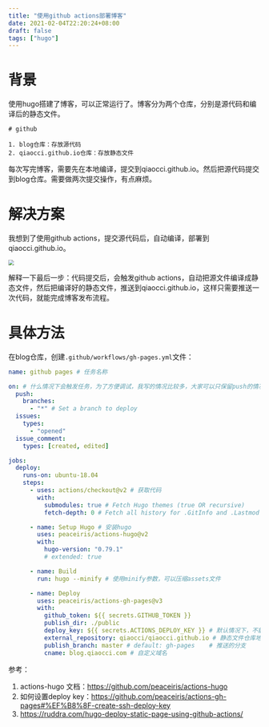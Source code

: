 ```yaml
---
title: "使用github actions部署博客"
date: 2021-02-04T22:20:24+08:00
draft: false
tags: ["hugo"]
---
```




# 背景

使用hugo搭建了博客，可以正常运行了。博客分为两个仓库，分别是源代码和编译后的静态文件。

```
# github

1. blog仓库：存放源代码
2. qiaocci.github.io仓库：存放静态文件
```

每次写完博客，需要先在本地编译，提交到qiaocci.github.io。然后把源代码提交到blog仓库。需要做两次提交操作，有点麻烦。



# 解决方案

我想到了使用github actions，提交源代码后，自动编译，部署到qiaocci.github.io。

<img src="https://cdn.jsdelivr.net/gh/qiaocci/img-repo@master/20210204223245.png" style="zoom: 67%;" />



解释一下最后一步：代码提交后，会触发github actions，自动把源文件编译成静态文件，然后把编译好的静态文件，推送到qiaocci.github.io，这样只需要推送一次代码，就能完成博客发布流程。



# 具体方法

在blog仓库，创建`.github/workflows/gh-pages.yml`文件：

```yaml
name: github pages # 任务名称

on: # 什么情况下会触发任务，为了方便调试，我写的情况比较多，大家可以只保留push的情况。
  push:
    branches:
      - "*" # Set a branch to deploy
  issues:
    types:
      - "opened"
  issue_comment:
    types: [created, edited]

jobs:
  deploy:
    runs-on: ubuntu-18.04
    steps:
      - uses: actions/checkout@v2 # 获取代码
        with:
          submodules: true # Fetch Hugo themes (true OR recursive)
          fetch-depth: 0 # Fetch all history for .GitInfo and .Lastmod

      - name: Setup Hugo # 安装hugo
        uses: peaceiris/actions-hugo@v2
        with:
          hugo-version: "0.79.1"
          # extended: true

      - name: Build
        run: hugo --minify # 使用minify参数，可以压缩assets文件

      - name: Deploy
        uses: peaceiris/actions-gh-pages@v3
        with:
          github_token: ${{ secrets.GITHUB_TOKEN }}
          publish_dir: ./public
          deploy_key: ${{ secrets.ACTIONS_DEPLOY_KEY }} # 默认情况下，不能把代码推送到其他仓库。如果确实要推送，需要设置一个deploy key。设置方法见文章末尾的链接。
          external_repository: qiaocci/qiaocci.github.io # 静态文件仓库地址
          publish_branch: master # default: gh-pages	# 推送的分支
          cname: blog.qiaocci.com # 自定义域名
```



参考：

1.  actions-hugo 文档：https://github.com/peaceiris/actions-hugo
2.  如何设置deploy key：https://github.com/peaceiris/actions-gh-pages#%EF%B8%8F-create-ssh-deploy-key
3. https://ruddra.com/hugo-deploy-static-page-using-github-actions/



